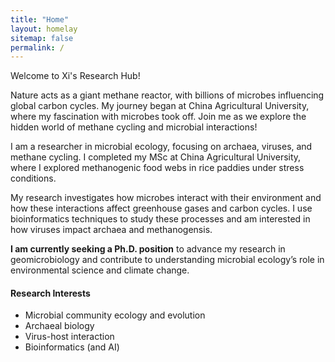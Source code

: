 ```yaml
---
title: "Home"
layout: homelay
sitemap: false
permalink: /
---
```

<div class="jumbotron">
<div class="col-md-12 col-sm-12">
Welcome to Xi's Research Hub!

Nature acts as a giant methane reactor, with billions of microbes influencing global carbon cycles. My journey began at China Agricultural University, where my fascination with microbes took off. Join me as we explore the hidden world of methane cycling and microbial interactions!

</div>
</div>

I am a researcher in microbial ecology, focusing on archaea, viruses, and methane cycling. I completed my MSc at China Agricultural University, where I explored methanogenic food webs in rice paddies under stress conditions.

My research investigates how microbes interact with their environment and how these interactions affect greenhouse gases and carbon cycles. I use bioinformatics techniques to study these processes and am interested in how viruses impact archaea and methanogensis.

**I am currently seeking a Ph.D. position** to advance my research in geomicrobiology and contribute to understanding microbial ecology’s role in environmental science and climate change.

#### Research Interests

- Microbial community ecology and evolution
- Archaeal biology
- Virus-host interaction
- Bioinformatics (and AI)
